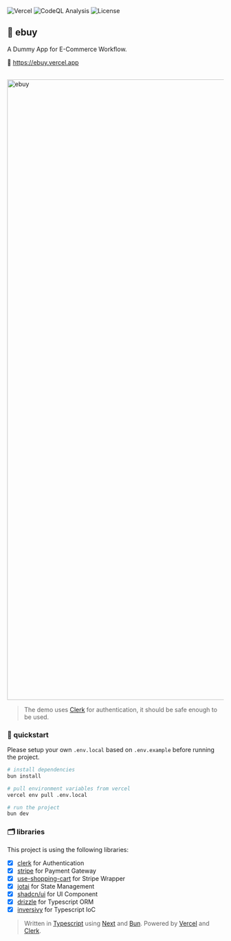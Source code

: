 <div>
  <img alt="Vercel" src="https://deploy-badge.vercel.app?url=https://ebuy.au.auth0.com&logo=vercel&name=vercel" />
  <img alt="CodeQL Analysis" src="https://github.com/ezralazuardy/ebuy/actions/workflows/github-code-scanning/codeql/badge.svg" />
  <img alt="License" src="https://img.shields.io/github/license/ezralazuardy/ebuy" />
</div>

## 🛒 ebuy

A Dummy App for E-Commerce Workflow.

🔗 https://ebuy.vercel.app

<br/>

<img width="1440" alt="ebuy" src="https://github.com/ezralazuardy/ebuy/assets/24422019/a7e0bc79-5cb0-49f7-b3a8-c16428d3f00c" />

> The demo uses [Clerk](https://clerk.com) for authentication, it should be safe enough to be used.

### 🚀 quickstart

Please setup your own `.env.local` based on `.env.example` before running the project.

```bash
# install dependencies
bun install

# pull environment variables from vercel
vercel env pull .env.local

# run the project
bun dev
```

### 🗂️ libraries

This project is using the following libraries:

- [x] [clerk](https://clerk.com) for Authentication
- [x] [stripe](https://stripe.com) for Payment Gateway
- [x] [use-shopping-cart](https://useshoppingcart.com) for Stripe Wrapper
- [x] [jotai](https://jotai.org) for State Management
- [x] [shadcn/ui](https://ui.shadcn.com) for UI Component
- [x] [drizzle](https://orm.drizzle.team) for Typescript ORM
- [x] [inversivy](https://inversify.io) for Typescript IoC

> Written in [Typescript](https://typescriptlang.org) using [Next](https://nextjs.org) and [Bun](https://bun.sh). Powered by [Vercel](https://vercel.com) and [Clerk](https://clerk.com).
